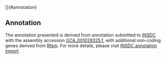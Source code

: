 []{#annotation}

Annotation
----------

The annotation presented is derived from annotation submitted to
[INSDC](http://www.insdc.org) with the assembly accession
[GCA\_001029325.1](http://www.ebi.ac.uk/ena/data/view/GCA_001029325.1),
with additional non-coding genes derived from
[Rfam](http://rfam.xfam.org/). For more details, please visit [INSDC
annotation
import](http://ensemblgenomes.org/info/data/insdc_annotation).
